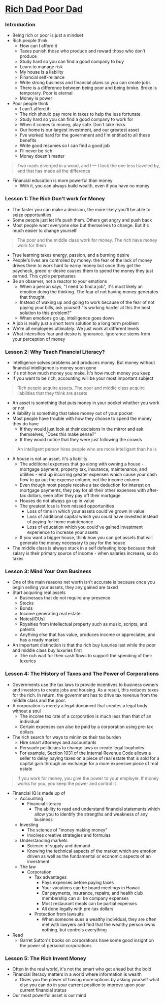 # [Rich Dad Poor Dad](https://www.amazon.com/Rich-Dad-Poor-Teach-Middle/dp/1612680194/ref=sxts_sxwds-bia?keywords=rich+dad+poor+dad&pd_rd_i=1612680194&pd_rd_r=5c7b71a2-5f87-47d4-8b26-8791927f3f99&pd_rd_w=1j6Nj&pd_rd_wg=OvJNo&pf_rd_p=1cb3f32a-ccfd-479b-8a13-b22f56c942c6&pf_rd_r=1WFCF50Y6BBXS9K6F56H&psc=1&qid=1573607507)

### Introduction

- Being rich or poor is just a mindset
- Rich people think
    - How can I afford it
    - Taxes punish those who produce and reward those who don't produce
    - Study hard so you can find a good company to buy
    - Learn to manage risk
    - My house is a liability
    - Financial self-reliance
    - Write strong business and financial plans so you can create jobs
    - There is a difference between being poor and being broke. Broke is temporary. Poor is eternal
    - Money is power
- Poor people think
    - I can't afford it
    - The rich should pay more in taxes to help the less fortunate
    - Study hard so you can find a good company to work for
    - When it comes to money, play safe. Don't take risks.
    - Our home is our largest investment, and our greatest asset
    - I've worked hard for the government and I'm entitled to all these benefits
    - Write good resumes so I can find a good job
    - I'll never be rich
    - Money doesn't matter

> Two roads diverged in a wood, and I — I took the one less traveled by, and that has made all the difference

- Financial education is more powerful than money
    - With it, you can always build wealth, even if you have no money

### Lesson 1: The Rich Don't work for Money

- The faster you can make a decision, the more likely you'll be able to seize opportunities
- Some people just let life push them. Others get angry and push back
- Most people want everyone else but themselves to change. But it's much easier to change yourself

> The poor and the middle class work for money. The rich have money work for them

- True learning takes energy, passion, and a burning desire
- People's lives are controlled by money: the fear of the lack of money drives them to work hard to earny money but once they get the paycheck, greed or desire causes them to spend the money they just earned. This cycle perpetuates
- Be an observer, not a reactor to your emotions
    - When a person says, "I need to find a job", it's most likely an emotion doing the thinking. The fear of not having money generates that thought
    - Instead of waking up and going to work because of the fear of not paying your bills, ask yourself "Is working harder at this the best solution to this problem?"
    - When emotions go up, intelligence goes down
- A job is really just a short term solution to a long term problem
- We're all employees ultimately. We just work at different levels
- What intensifies fear and desire is ignorance. Ignorance stems from your perception of money

### Lesson 2: Why Teach Financial Literacy?

- Intelligence solves problems and produces money. But money without financial intelligence is money soon gone
- It's not how much money you make. It's how much money you keep
- If you want to be rich, accounting will be your most important subject

> Rich people acquire assets. The poor and middle class acquire liabilities that they think are assets

- An asset is something that puts money in your pocket whether you work or not
- A liability is something that takes money out of your pocket
- Most people have trouble with how they choose to spend the money they do have
    - If they would just look at their decisions in the mirror and ask themselves, "Does this make sense?"
    - If they would notice that they were just following the crowds

> An intelligent person hires people who are more intelligent than he is

- A house is not an asset. It's a liability
    - The additional expenses that go along with owning a house - mortgage payment, property tax, insurance, maintenance, and utilities - end up incurring greater expenses which cause your cash flow to go out the expense column, not the income column
    - Even though most people receive a tax deduction for interest on mortgage payments, they pay for all their other expenses with after-tax dollars, even after they pay off their mortgage
    - Houses do not always go up in value
    - The greatest loss is from missed opportunities
        - Loss of time in which your assets could've grown in value
        - Loss of additional capital which you could have invested instead of paying for home maintenance
        - Loss of education which you could've gained investment experience to increase your assets
    - If you want a bigger house, think how you can get assets that will generate the money necessary to pay for the house
- The middle class is always stuck in a self defeating loop because their salary is their primary source of income - when salaries increase, so do taxes

### Lesson 3: Mind Your Own Business

- One of the main reasons net worth isn't accurate is because once you begin selling your assets, they any gained are taxed
- Start acquiring real assets
    - Businesses that do not require any presence
    - Stocks
    - Bonds
    - Income generating real estate
    - Notes(IOUs)
    - Royalties from intellectual property such as music, scripts, and patents
    - Anything else that has value, produces income or appreciates, and has a ready market
- An important distinction is that the rich buy luxuries last while the poor and middle class buy luxuries first
    - The rich wait for their cash flows to support the spending of their luxuries

### Lesson 4: The History of Taxes and The Power of Corporations

- Governments use the tax laws to provide incentives to business owners and investors to create jobs and housing. As a result, this reduces taxes for the rich. In return, the government has to drive tax revenue from the middle class and the poor.
- A corporation is merely a legal document that creates a legal body without a soul
    - The income tax rate of a corporation is much less than that of an individual
    - Certain expenses can also be paid by a corporation using pre-tax dollars
- The rich search for ways to minimize their tax burden
    - Hire smart attorneys and accountants
    - Persuade politicians to change laws or create legal loopholes
    - For example, Section 1031 of the Internal Revenue Code allows a seller to delay paying taxes on a piece of real estate that is sold for a capital gain through an exchange for a more expensive piece of real estate

> If you work for money, you give the power to your employer. If money works for you, you keep the power and control it

- Financial IQ is made up of
    - Accounting
        - Financial literacy
            - The ability to read and understand financial statements which allow you to identify the strengths and weakness of any business
    - Investing
        - The science of "money making money"
        - Involves creative strategies and formulas
    - Understanding markets
        - Science of supply and demand
        - Knowing the technical aspects of the market which are emotion driven as well as the fundamental or economic aspects of an investment
    - The law
        - Corporation
            - Tax advantages
                - Pays expenses before paying taxes
                - Your vacations can be board meetings in Hawaii
                - Car payments, insurance, repairs, and health club membership can all be company expenses
                - Most restaurant meals can be partial expenses
                - All done legally with pre-tax dollars
            - Protection from lawsuits
                - When someone sues a wealthy individual, they are often met with lawyers and find that the wealthy person owns nothing, but controls everything
- Read
    - Garret Sutton's books on corporations have some good insight on the power of personal corporations

### Lesson 5: The Rich Invent Money

- Often in the real world, it's not the smart who get ahead but the bold
- Financial literacy matters in a world where information is wealth
    - Gives you the power of having more options by asking yourself what else you can do in your current position to improve upon your current financial status
- Our most powerful asset is our mind